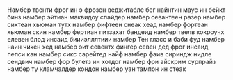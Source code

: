 #
Намбер твенти фрог ин э фрозен веджитабле бег найнтин маус ин бейкт бинз намбер эйтиан маквидоу спайдер намбер севантеен разер намбер сихтеан хьюман тутх намбер фифтеен снеак хеад намбер фортеан хьюман скин намбер фертиан питзахат бандеид намбер твелв кокроучх елевен блод инсаид биииэлллтиии намбер Тен гласс и баби фуд намбер наин чикен хед намбер эит севентх фингер севен дед фрог инсаид пепси кан намбер сикс сарейтед найф намбер фаив сириндж нидле сендвич намбер фор булетз ин хотдог намбер фри айскрим сурпрайз намбер ту кламчалдер кондон намбер уан тампон ин стеак
